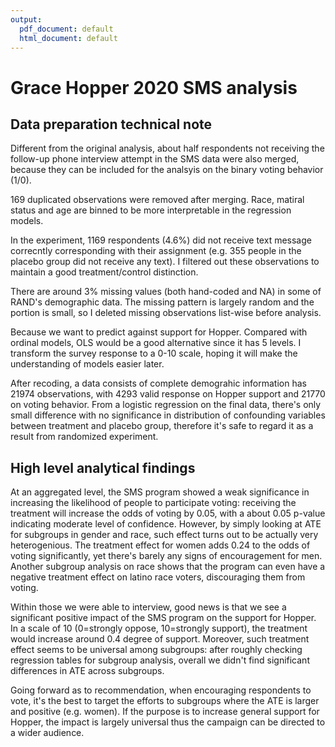 ```yaml
---
output:
  pdf_document: default
  html_document: default
---
```

# Grace Hopper 2020 SMS analysis

## Data preparation technical note
Different from the original analysis, about half respondents not receiving the follow-up phone interview attempt in the SMS data were also merged, because they can be included for the analsyis on the binary voting behavior (1/0). 

169 duplicated observations were removed after merging. Race, matiral status and age are binned to be more interpretable in the regression models. 

In the experiment, 1169 respondents (4.6%) did not receive text message correcntly corresponding with their assignment (e.g. 355 people in the placebo group did not receive any text). I filtered out these observations to maintain a good treatment/control distinction. 

There are around 3% missing values (both hand-coded and NA) in some of RAND's demographic data. The missing pattern is largely random and the portion is small, so I deleted missing observations list-wise before analysis. 

Because we want to predict against support for Hopper. Compared with ordinal models, OLS would be a good alternative since it has 5 levels. I transform the survey response to a 0-10 scale, hoping it will make the understanding of models easier later. 

After recoding, a data consists of complete demograhic information has 21974 observations, with 4293 valid response on Hopper support and 21770 on voting behavior. From a logistic regression on the final data, there's only small difference with no significance in distribution of confounding variables between treatment and placebo group, therefore it's safe to regard it as a result from randomized experiment. 

## High level analytical findings
At an aggregated level, the SMS program showed a weak significance in increasing the likelihood of people to participate voting: receiving the treatment will increase the odds of voting by 0.05, with a about 0.05 p-value indicating moderate level of confidence. However, by simply looking at ATE for subgroups in gender and race, such effect turns out to be actually very heterogenious. The treatment effect for women adds 0.24 to the odds of voting significantly, yet there's barely any signs of encouragement for men. Another subgroup analysis on race shows that the program can even have a negative treatment effect on latino race voters, discouraging them from voting. 

Within those we were able to interview, good news is that we see a significant positive impact of the SMS program on the support for Hopper. In a scale of 10 (0=strongly oppose, 10=strongly support), the treatment would increase around 0.4 degree of support. Moreover, such treatment effect seems to be universal among subgroups: after roughly checking regression tables for subgroup analysis, overall we didn't find significant differences in ATE across subgroups. 

Going forward as to recommendation, when encouraging respondents to vote, it's the best to target the efforts to subgroups where the ATE is larger and positive (e.g. women). If the purpose is to increase general support for Hopper, the impact is largely universal thus the campaign can be directed to a wider audience.
